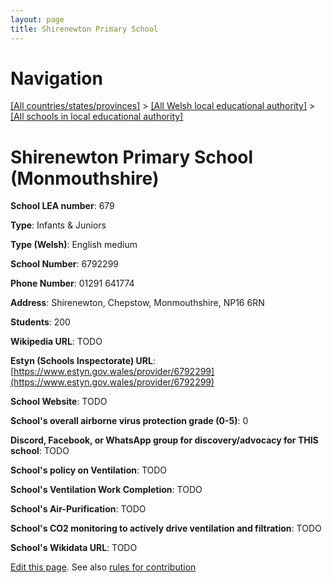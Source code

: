 ```yaml
---
layout: page
title: Shirenewton Primary School
---
```

# Navigation

[[All countries/states/provinces]](../../..) > [[All Welsh local educational authority]](../..) > [[All schools in local educational authority]](..)

# Shirenewton Primary School (Monmouthshire)

**School LEA number**: 679

**Type**: Infants & Juniors

**Type (Welsh)**: English medium

**School Number**: 6792299

**Phone Number**: 01291 641774

**Address**: Shirenewton, Chepstow, Monmouthshire, NP16 6RN

**Students**: 200

**Wikipedia URL**: TODO

**Estyn (Schools Inspectorate) URL**: [https://www.estyn.gov.wales/provider/6792299](https://www.estyn.gov.wales/provider/6792299)

**School Website**: TODO

**School's overall airborne virus protection grade (0-5)**: 0

**Discord, Facebook, or WhatsApp group for discovery/advocacy for THIS school**: TODO

**School's policy on Ventilation**: TODO

**School's Ventilation Work Completion**: TODO

**School's Air-Purification**: TODO

**School's CO2 monitoring to actively drive ventilation and filtration**: TODO

**School's Wikidata URL**: TODO




[Edit this page](https://github.com/ventilate-schools/Wales/edit/prif/./Monmouthshire/Shirenewton_Primary_School.md). See also [rules for contribution](../../../contribution-rules/)